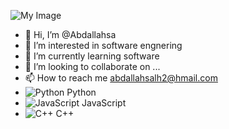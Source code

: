 ![My Image](https://github.com/halfrost/halfrost/raw/master/icons/header_1.png)

- 👋 Hi, I’m @Abdallahsa
- 👀 I’m interested in software engnering
- 🌱 I’m currently learning software
- 💞️ I’m looking to collaborate on ...
- 📫 How to reach me abdallahsalh2@hmail.com
- ![Python](https://img.icons8.com/color/48/000000/python.png) Python
- ![JavaScript](https://img.icons8.com/color/48/000000/javascript.png) JavaScript
- ![C++](https://img.icons8.com/color/48/000000/c-plus-plus-logo.png) C++

<!---
Abdallahsa/Abdallahsa is a ✨ special ✨ repository because its `README.md` (this file) appears on your GitHub profile.
You can click the Preview link to take a look at your changes.
--->

